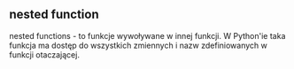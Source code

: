 ## nested function

nested functions - to funkcje wywoływane w innej funkcji. W Python'ie taka funkcja ma dostęp do wszystkich zmiennych
i nazw zdefiniowanych w funkcji otaczającej.